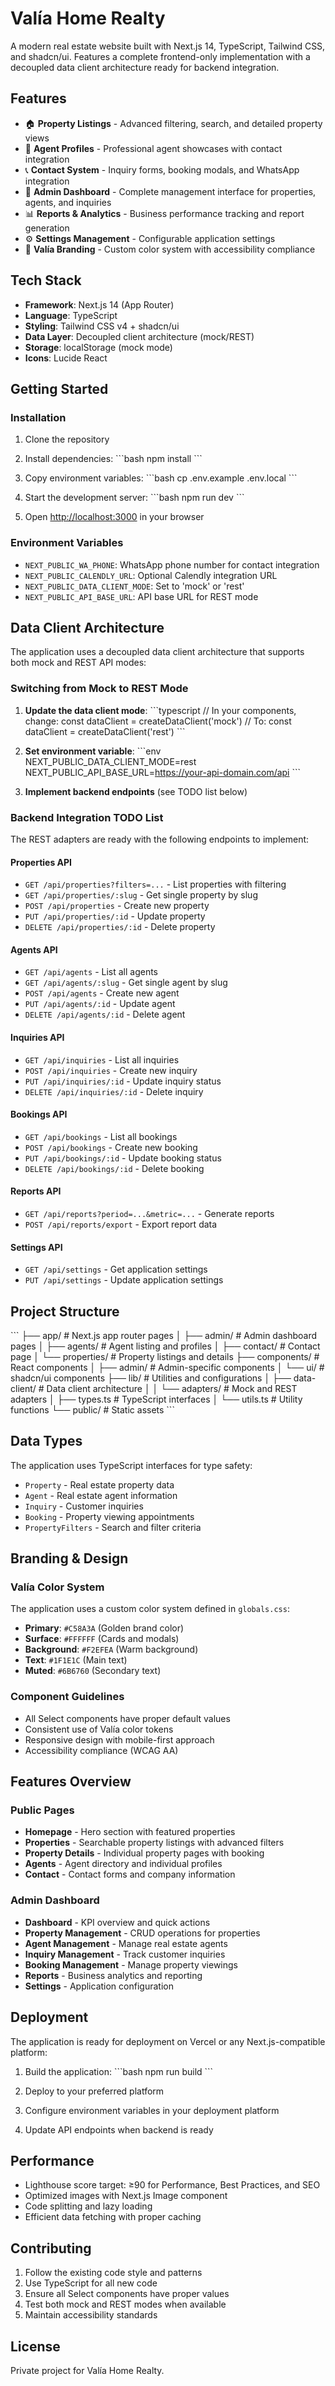 # Valía Home Realty

A modern real estate website built with Next.js 14, TypeScript, Tailwind CSS, and shadcn/ui. Features a complete frontend-only implementation with a decoupled data client architecture ready for backend integration.

## Features

- 🏠 **Property Listings** - Advanced filtering, search, and detailed property views
- 👥 **Agent Profiles** - Professional agent showcases with contact integration
- 📞 **Contact System** - Inquiry forms, booking modals, and WhatsApp integration
- 🔧 **Admin Dashboard** - Complete management interface for properties, agents, and inquiries
- 📊 **Reports & Analytics** - Business performance tracking and report generation
- ⚙️ **Settings Management** - Configurable application settings
- 🎨 **Valía Branding** - Custom color system with accessibility compliance

## Tech Stack

- **Framework**: Next.js 14 (App Router)
- **Language**: TypeScript
- **Styling**: Tailwind CSS v4 + shadcn/ui
- **Data Layer**: Decoupled client architecture (mock/REST)
- **Storage**: localStorage (mock mode)
- **Icons**: Lucide React

## Getting Started

### Installation

1. Clone the repository
2. Install dependencies:
   \`\`\`bash
   npm install
   \`\`\`

3. Copy environment variables:
   \`\`\`bash
   cp .env.example .env.local
   \`\`\`

4. Start the development server:
   \`\`\`bash
   npm run dev
   \`\`\`

5. Open [http://localhost:3000](http://localhost:3000) in your browser

### Environment Variables

- `NEXT_PUBLIC_WA_PHONE`: WhatsApp phone number for contact integration
- `NEXT_PUBLIC_CALENDLY_URL`: Optional Calendly integration URL
- `NEXT_PUBLIC_DATA_CLIENT_MODE`: Set to 'mock' or 'rest'
- `NEXT_PUBLIC_API_BASE_URL`: API base URL for REST mode

## Data Client Architecture

The application uses a decoupled data client architecture that supports both mock and REST API modes:

### Switching from Mock to REST Mode

1. **Update the data client mode**:
   \`\`\`typescript
   // In your components, change:
   const dataClient = createDataClient('mock')
   // To:
   const dataClient = createDataClient('rest')
   \`\`\`

2. **Set environment variable**:
   \`\`\`env
   NEXT_PUBLIC_DATA_CLIENT_MODE=rest
   NEXT_PUBLIC_API_BASE_URL=https://your-api-domain.com/api
   \`\`\`

3. **Implement backend endpoints** (see TODO list below)

### Backend Integration TODO List

The REST adapters are ready with the following endpoints to implement:

#### Properties API
- `GET /api/properties?filters=...` - List properties with filtering
- `GET /api/properties/:slug` - Get single property by slug
- `POST /api/properties` - Create new property
- `PUT /api/properties/:id` - Update property
- `DELETE /api/properties/:id` - Delete property

#### Agents API
- `GET /api/agents` - List all agents
- `GET /api/agents/:slug` - Get single agent by slug
- `POST /api/agents` - Create new agent
- `PUT /api/agents/:id` - Update agent
- `DELETE /api/agents/:id` - Delete agent

#### Inquiries API
- `GET /api/inquiries` - List all inquiries
- `POST /api/inquiries` - Create new inquiry
- `PUT /api/inquiries/:id` - Update inquiry status
- `DELETE /api/inquiries/:id` - Delete inquiry

#### Bookings API
- `GET /api/bookings` - List all bookings
- `POST /api/bookings` - Create new booking
- `PUT /api/bookings/:id` - Update booking status
- `DELETE /api/bookings/:id` - Delete booking

#### Reports API
- `GET /api/reports?period=...&metric=...` - Generate reports
- `POST /api/reports/export` - Export report data

#### Settings API
- `GET /api/settings` - Get application settings
- `PUT /api/settings` - Update application settings

## Project Structure

\`\`\`
├── app/                    # Next.js app router pages
│   ├── admin/             # Admin dashboard pages
│   ├── agents/            # Agent listing and profiles
│   ├── contact/           # Contact page
│   └── properties/        # Property listings and details
├── components/            # React components
│   ├── admin/            # Admin-specific components
│   └── ui/               # shadcn/ui components
├── lib/                  # Utilities and configurations
│   ├── data-client/      # Data client architecture
│   │   └── adapters/     # Mock and REST adapters
│   ├── types.ts          # TypeScript interfaces
│   └── utils.ts          # Utility functions
└── public/               # Static assets
\`\`\`

## Data Types

The application uses TypeScript interfaces for type safety:

- `Property` - Real estate property data
- `Agent` - Real estate agent information
- `Inquiry` - Customer inquiries
- `Booking` - Property viewing appointments
- `PropertyFilters` - Search and filter criteria

## Branding & Design

### Valía Color System

The application uses a custom color system defined in `globals.css`:

- **Primary**: `#C58A3A` (Golden brand color)
- **Surface**: `#FFFFFF` (Cards and modals)
- **Background**: `#F2EFEA` (Warm background)
- **Text**: `#1F1E1C` (Main text)
- **Muted**: `#6B6760` (Secondary text)

### Component Guidelines

- All Select components have proper default values
- Consistent use of Valía color tokens
- Responsive design with mobile-first approach
- Accessibility compliance (WCAG AA)

## Features Overview

### Public Pages
- **Homepage** - Hero section with featured properties
- **Properties** - Searchable property listings with advanced filters
- **Property Details** - Individual property pages with booking
- **Agents** - Agent directory and individual profiles
- **Contact** - Contact forms and company information

### Admin Dashboard
- **Dashboard** - KPI overview and quick actions
- **Property Management** - CRUD operations for properties
- **Agent Management** - Manage real estate agents
- **Inquiry Management** - Track customer inquiries
- **Booking Management** - Manage property viewings
- **Reports** - Business analytics and reporting
- **Settings** - Application configuration

## Deployment

The application is ready for deployment on Vercel or any Next.js-compatible platform:

1. Build the application:
   \`\`\`bash
   npm run build
   \`\`\`

2. Deploy to your preferred platform
3. Configure environment variables in your deployment platform
4. Update API endpoints when backend is ready

## Performance

- Lighthouse score target: ≥90 for Performance, Best Practices, and SEO
- Optimized images with Next.js Image component
- Code splitting and lazy loading
- Efficient data fetching with proper caching

## Contributing

1. Follow the existing code style and patterns
2. Use TypeScript for all new code
3. Ensure all Select components have proper values
4. Test both mock and REST modes when available
5. Maintain accessibility standards

## License

Private project for Valía Home Realty.
